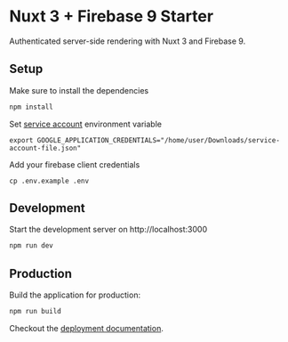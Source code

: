 # Nuxt 3 + Firebase 9 Starter

Authenticated server-side rendering with Nuxt 3 and Firebase 9.

## Setup

Make sure to install the dependencies

```bash
npm install
```

Set [service account](https://firebase.google.com/docs/admin/setup#initialize-sdk) environment variable

```
export GOOGLE_APPLICATION_CREDENTIALS="/home/user/Downloads/service-account-file.json"
```

Add your firebase client credentials

```
cp .env.example .env
```

## Development

Start the development server on http://localhost:3000

```bash
npm run dev
```

## Production

Build the application for production:

```bash
npm run build
```

Checkout the [deployment documentation](https://v3.nuxtjs.org/docs/deployment).
